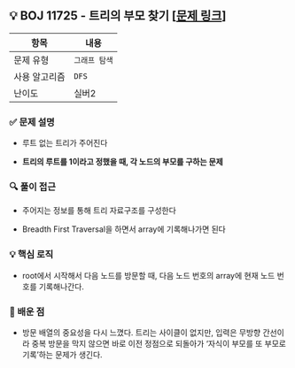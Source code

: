 ## 💡 BOJ 11725 - 트리의 부모 찾기 [[문제 링크](https://www.acmicpc.net/problem/11725)]

| 항목 | 내용 |
|------|------|
| 문제 유형 | `그래프 탐색` |
| 사용 알고리즘 | `DFS` |
| 난이도 | 실버2 |

### ✅ 문제 설명
- 루트 없는 트리가 주어진다

- **트리의 루트를 1이라고 정했을 때, 각 노드의 부모를 구하는 문제**

### 🔍 풀이 접근
- 주어지는 정보를 통해 트리 자료구조를 구성한다

- Breadth First Traversal을 하면서 array에 기록해나가면 된다


### 💡 핵심 로직
- root에서 시작해서 다음 노드를 방문할 때, 다음 노드 번호의 array에 현재 노드 번호를 기록해나간다.

### 📌 배운 점
- 방문 배열의 중요성을 다시 느꼈다. 트리는 사이클이 없지만, 입력은 무방향 간선이라 중복 방문을 막지 않으면 바로 이전 정점으로 되돌아가 ‘자식이 부모를 또 부모로 기록’하는 문제가 생긴다.